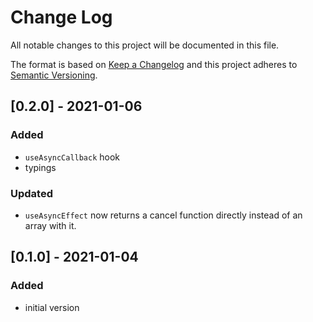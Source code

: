 # Change Log
All notable changes to this project will be documented in this file.

The format is based on [Keep a Changelog](http://keepachangelog.com/)
and this project adheres to [Semantic Versioning](http://semver.org/).

## [0.2.0] - 2021-01-06

### Added 
- `useAsyncCallback` hook
- typings

### Updated
- `useAsyncEffect` now returns a cancel function directly instead of an array with it.

## [0.1.0] - 2021-01-04

### Added
- initial version
